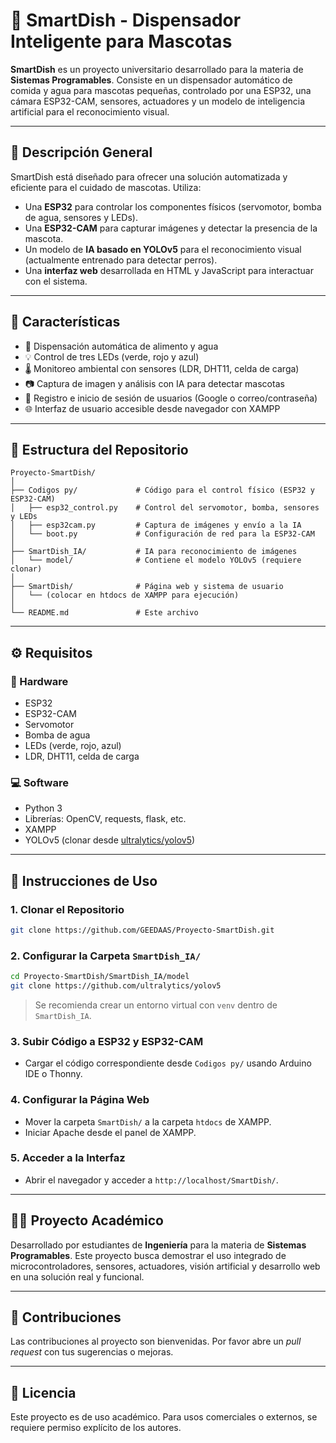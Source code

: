 
# 🐾 SmartDish - Dispensador Inteligente para Mascotas

**SmartDish** es un proyecto universitario desarrollado para la materia de **Sistemas Programables**. Consiste en un dispensador automático de comida y agua para mascotas pequeñas, controlado por una ESP32, una cámara ESP32-CAM, sensores, actuadores y un modelo de inteligencia artificial para el reconocimiento visual.

---

## 📌 Descripción General

SmartDish está diseñado para ofrecer una solución automatizada y eficiente para el cuidado de mascotas. Utiliza:

- Una **ESP32** para controlar los componentes físicos (servomotor, bomba de agua, sensores y LEDs).
- Una **ESP32-CAM** para capturar imágenes y detectar la presencia de la mascota.
- Un modelo de **IA basado en YOLOv5** para el reconocimiento visual (actualmente entrenado para detectar perros).
- Una **interfaz web** desarrollada en HTML y JavaScript para interactuar con el sistema.

---

## 🧠 Características

- 🥣 Dispensación automática de alimento y agua
- 💡 Control de tres LEDs (verde, rojo y azul)
- 🌡️ Monitoreo ambiental con sensores (LDR, DHT11, celda de carga)
- 📷 Captura de imagen y análisis con IA para detectar mascotas
- 🔐 Registro e inicio de sesión de usuarios (Google o correo/contraseña)
- 🌐 Interfaz de usuario accesible desde navegador con XAMPP

---

## 📁 Estructura del Repositorio

```
Proyecto-SmartDish/
│
├── Codigos py/             # Código para el control físico (ESP32 y ESP32-CAM)
│   ├── esp32_control.py    # Control del servomotor, bomba, sensores y LEDs
│   ├── esp32cam.py         # Captura de imágenes y envío a la IA
│   └── boot.py             # Configuración de red para la ESP32-CAM
│
├── SmartDish_IA/           # IA para reconocimiento de imágenes
│   └── model/              # Contiene el modelo YOLOv5 (requiere clonar)
│
├── SmartDish/              # Página web y sistema de usuario
│   └── (colocar en htdocs de XAMPP para ejecución)
│
└── README.md               # Este archivo
```

---

## ⚙️ Requisitos

### 🧰 Hardware
- ESP32
- ESP32-CAM
- Servomotor
- Bomba de agua
- LEDs (verde, rojo, azul)
- LDR, DHT11, celda de carga

### 💻 Software
- Python 3
- Librerías: OpenCV, requests, flask, etc.
- XAMPP
- YOLOv5 (clonar desde [ultralytics/yolov5](https://github.com/ultralytics/yolov5))

---

## 🚀 Instrucciones de Uso

### 1. Clonar el Repositorio

```bash
git clone https://github.com/GEEDAAS/Proyecto-SmartDish.git
```

### 2. Configurar la Carpeta `SmartDish_IA/`

```bash
cd Proyecto-SmartDish/SmartDish_IA/model
git clone https://github.com/ultralytics/yolov5
```

> Se recomienda crear un entorno virtual con `venv` dentro de `SmartDish_IA`.

### 3. Subir Código a ESP32 y ESP32-CAM

- Cargar el código correspondiente desde `Codigos py/` usando Arduino IDE o Thonny.

### 4. Configurar la Página Web

- Mover la carpeta `SmartDish/` a la carpeta `htdocs` de XAMPP.
- Iniciar Apache desde el panel de XAMPP.

### 5. Acceder a la Interfaz

- Abrir el navegador y acceder a `http://localhost/SmartDish/`.

---

## 👨‍🎓 Proyecto Académico

Desarrollado por estudiantes de **Ingeniería** para la materia de **Sistemas Programables**. Este proyecto busca demostrar el uso integrado de microcontroladores, sensores, actuadores, visión artificial y desarrollo web en una solución real y funcional.

---

## 🤝 Contribuciones

Las contribuciones al proyecto son bienvenidas. Por favor abre un *pull request* con tus sugerencias o mejoras.

---

## 📄 Licencia

Este proyecto es de uso académico. Para usos comerciales o externos, se requiere permiso explícito de los autores.
